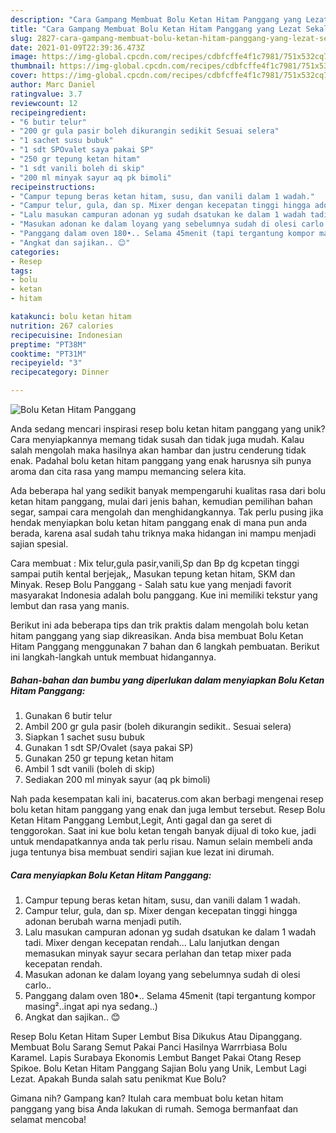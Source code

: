 ```yaml
---
description: "Cara Gampang Membuat Bolu Ketan Hitam Panggang yang Lezat Sekali"
title: "Cara Gampang Membuat Bolu Ketan Hitam Panggang yang Lezat Sekali"
slug: 2827-cara-gampang-membuat-bolu-ketan-hitam-panggang-yang-lezat-sekali
date: 2021-01-09T22:39:36.473Z
image: https://img-global.cpcdn.com/recipes/cdbfcffe4f1c7981/751x532cq70/bolu-ketan-hitam-panggang-foto-resep-utama.jpg
thumbnail: https://img-global.cpcdn.com/recipes/cdbfcffe4f1c7981/751x532cq70/bolu-ketan-hitam-panggang-foto-resep-utama.jpg
cover: https://img-global.cpcdn.com/recipes/cdbfcffe4f1c7981/751x532cq70/bolu-ketan-hitam-panggang-foto-resep-utama.jpg
author: Marc Daniel
ratingvalue: 3.7
reviewcount: 12
recipeingredient:
- "6 butir telur"
- "200 gr gula pasir boleh dikurangin sedikit Sesuai selera"
- "1 sachet susu bubuk"
- "1 sdt SPOvalet saya pakai SP"
- "250 gr tepung ketan hitam"
- "1 sdt vanili boleh di skip"
- "200 ml minyak sayur aq pk bimoli"
recipeinstructions:
- "Campur tepung beras ketan hitam, susu, dan vanili dalam 1 wadah."
- "Campur telur, gula, dan sp. Mixer dengan kecepatan tinggi hingga adonan berubah warna menjadi putih."
- "Lalu masukan campuran adonan yg sudah dsatukan ke dalam 1 wadah tadi. Mixer dengan kecepatan rendah... Lalu lanjutkan dengan memasukan minyak sayur secara perlahan dan tetap mixer pada kecepatan rendah."
- "Masukan adonan ke dalam loyang yang sebelumnya sudah di olesi carlo.."
- "Panggang dalam oven 180•.. Selama 45menit (tapi tergantung kompor masing²..ingat api nya sedang..)"
- "Angkat dan sajikan.. 😊"
categories:
- Resep
tags:
- bolu
- ketan
- hitam

katakunci: bolu ketan hitam 
nutrition: 267 calories
recipecuisine: Indonesian
preptime: "PT38M"
cooktime: "PT31M"
recipeyield: "3"
recipecategory: Dinner

---
```



![Bolu Ketan Hitam Panggang](https://img-global.cpcdn.com/recipes/cdbfcffe4f1c7981/751x532cq70/bolu-ketan-hitam-panggang-foto-resep-utama.jpg)

Anda sedang mencari inspirasi resep bolu ketan hitam panggang yang unik? Cara menyiapkannya memang tidak susah dan tidak juga mudah. Kalau salah mengolah maka hasilnya akan hambar dan justru cenderung tidak enak. Padahal bolu ketan hitam panggang yang enak harusnya sih punya aroma dan cita rasa yang mampu memancing selera kita.

Ada beberapa hal yang sedikit banyak mempengaruhi kualitas rasa dari bolu ketan hitam panggang, mulai dari jenis bahan, kemudian pemilihan bahan segar, sampai cara mengolah dan menghidangkannya. Tak perlu pusing jika hendak menyiapkan bolu ketan hitam panggang enak di mana pun anda berada, karena asal sudah tahu triknya maka hidangan ini mampu menjadi sajian spesial.

Cara membuat : Mix telur,gula pasir,vanili,Sp dan Bp dg kcpetan tinggi sampai putih kental berjejak,, Masukan tepung ketan hitam, SKM dan Minyak. Resep Bolu Panggang - Salah satu kue yang menjadi favorit masyarakat Indonesia adalah bolu panggang. Kue ini memiliki tekstur yang lembut dan rasa yang manis.


Berikut ini ada beberapa tips dan trik praktis dalam mengolah bolu ketan hitam panggang yang siap dikreasikan. Anda bisa membuat Bolu Ketan Hitam Panggang menggunakan 7 bahan dan 6 langkah pembuatan. Berikut ini langkah-langkah untuk membuat hidangannya.

<!--inarticleads1-->

##### Bahan-bahan dan bumbu yang diperlukan dalam menyiapkan Bolu Ketan Hitam Panggang:

1. Gunakan 6 butir telur
1. Ambil 200 gr gula pasir (boleh dikurangin sedikit.. Sesuai selera)
1. Siapkan 1 sachet susu bubuk
1. Gunakan 1 sdt SP/Ovalet (saya pakai SP)
1. Gunakan 250 gr tepung ketan hitam
1. Ambil 1 sdt vanili (boleh di skip)
1. Sediakan 200 ml minyak sayur (aq pk bimoli)


Nah pada kesempatan kali ini, bacaterus.com akan berbagi mengenai resep bolu ketan hitam panggang yang enak dan juga lembut tersebut. Resep Bolu Ketan Hitam Panggang Lembut,Legit, Anti gagal dan ga seret di tenggorokan. Saat ini kue bolu ketan tengah banyak dijual di toko kue, jadi untuk mendapatkannya anda tak perlu risau. Namun selain membeli anda juga tentunya bisa membuat sendiri sajian kue lezat ini dirumah. 

<!--inarticleads2-->

##### Cara menyiapkan Bolu Ketan Hitam Panggang:

1. Campur tepung beras ketan hitam, susu, dan vanili dalam 1 wadah.
1. Campur telur, gula, dan sp. Mixer dengan kecepatan tinggi hingga adonan berubah warna menjadi putih.
1. Lalu masukan campuran adonan yg sudah dsatukan ke dalam 1 wadah tadi. Mixer dengan kecepatan rendah... Lalu lanjutkan dengan memasukan minyak sayur secara perlahan dan tetap mixer pada kecepatan rendah.
1. Masukan adonan ke dalam loyang yang sebelumnya sudah di olesi carlo..
1. Panggang dalam oven 180•.. Selama 45menit (tapi tergantung kompor masing²..ingat api nya sedang..)
1. Angkat dan sajikan.. 😊


Resep Bolu Ketan Hitam Super Lembut Bisa Dikukus Atau Dipanggang. Membuat Bolu Sarang Semut Pakai Panci Hasilnya Warrrbiasa Bolu Karamel. Lapis Surabaya Ekonomis Lembut Banget Pakai Otang Resep Spikoe. Bolu Ketan Hitam Panggang Sajian Bolu yang Unik, Lembut Lagi Lezat. Apakah Bunda salah satu penikmat Kue Bolu? 

Gimana nih? Gampang kan? Itulah cara membuat bolu ketan hitam panggang yang bisa Anda lakukan di rumah. Semoga bermanfaat dan selamat mencoba!
